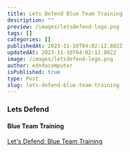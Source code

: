 ```yaml
---
title: Lets Defend Blue Team Training
description: ""
preview: /images/letsdefend-logo.png
tags: []
categories: []
publishedAt: 2023-11-10T04:02:12.802Z
updatedAt: 2023-11-10T04:02:12.802Z
image: /images/letsdefend-logo.png
author: edndacomputer
isPublished: true
type: Post
slug: lets-defend-blue-team-training
---
```

### Lets Defend
#### Blue Team Training

[Let's Defend: Blue Team Training](http://www.letsdefend.io)